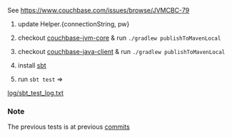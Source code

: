 See https://www.couchbase.com/issues/browse/JVMCBC-79

1. update Helper.{connectionString, pw}

2. checkout [couchbase-jvm-core](https://github.com/couchbase/couchbase-jvm-core) & run `./gradlew publishToMavenLocal`

3. checkout [couchbase-java-client](https://github.com/couchbase/couchbase-java-client) & run `./gradlew publishToMavenLocal`

4. install [sbt](http://www.scala-sbt.org/0.13/tutorial/Manual-Installation.html)

5. run `sbt test` =>

[log/sbt_test_log.txt](log/sbt_test_log.txt)

### Note
The previous tests is at previous [commits](https://github.com/giabao/cb-fail-test/commits/master)
